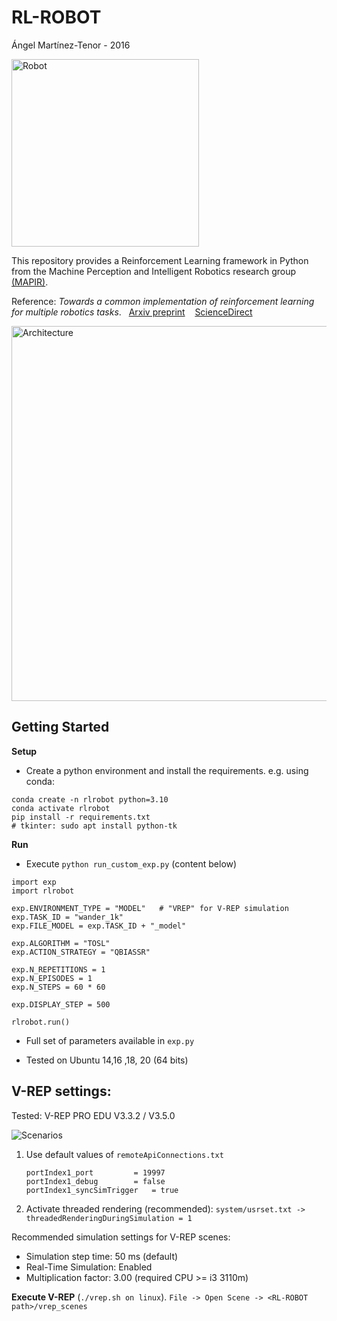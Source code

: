 # RL-ROBOT

Ángel Martínez-Tenor - 2016

<img alt="Robot" src="images/test_giraff.jpg" width="300">

This repository provides a Reinforcement Learning framework in Python from the Machine Perception and Intelligent Robotics research group [(MAPIR)](http://mapir.isa.uma.es).
 
Reference: *Towards a common implementation of reinforcement learning for multiple robotics tasks*. &nbsp; [Arxiv preprint](https://arxiv.org/abs/1702.06329) &nbsp;&nbsp;
[ScienceDirect](http://www.sciencedirect.com/science/article/pii/S0957417417307613) 


<img alt="Architecture" src="images/architecture.jpg" width="600">


## Getting Started

**Setup**
- Create a python environment and install the requirements. e.g. using conda:

```
conda create -n rlrobot python=3.10
conda activate rlrobot
pip install -r requirements.txt
# tkinter: sudo apt install python-tk 
```
**Run**
- Execute ```python run_custom_exp.py``` (content below)


~~~
import exp
import rlrobot

exp.ENVIRONMENT_TYPE = "MODEL"   # "VREP" for V-REP simulation
exp.TASK_ID = "wander_1k"
exp.FILE_MODEL = exp.TASK_ID + "_model"

exp.ALGORITHM = "TOSL"
exp.ACTION_STRATEGY = "QBIASSR"
 
exp.N_REPETITIONS = 1
exp.N_EPISODES = 1
exp.N_STEPS = 60 * 60

exp.DISPLAY_STEP = 500

rlrobot.run()
~~~
- Full set of parameters available in `exp.py` 

- Tested on Ubuntu 14,16 ,18, 20 (64 bits)


## V-REP settings: 
Tested: V-REP PRO EDU V3.3.2 / V3.5.0

![Scenarios](images/scenarios.jpg)


1. Use default values of `remoteApiConnections.txt`
    ~~~
    portIndex1_port 		= 19997
    portIndex1_debug 		= false
    portIndex1_syncSimTrigger 	= true
    ~~~

2. Activate threaded rendering (recommended):
    `system/usrset.txt -> threadedRenderingDuringSimulation = 1` 

Recommended simulation settings for V-REP scenes:

* Simulation step time: 50 ms  (default) 
* Real-Time Simulation: Enabled
* Multiplication factor: 3.00 (required CPU >= i3 3110m)

 **Execute V-REP** 
 (`./vrep.sh on linux`). `File -> Open Scene -> <RL-ROBOT path>/vrep_scenes` 
